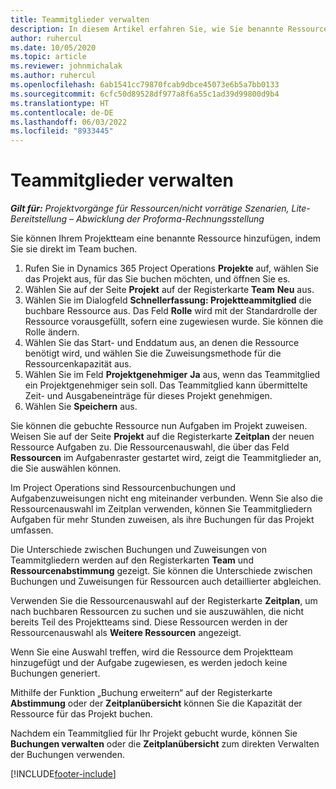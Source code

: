 ```yaml
---
title: Teammitglieder verwalten
description: In diesem Artikel erfahren Sie, wie Sie benannte Ressourcen auf Projektteams buchen und sie Aufgaben zuweisen.
author: ruhercul
ms.date: 10/05/2020
ms.topic: article
ms.reviewer: johnmichalak
ms.author: ruhercul
ms.openlocfilehash: 6ab1541cc79870fcab9dbce45073e6b5a7bb0133
ms.sourcegitcommit: 6cfc50d89528df977a8f6a55c1ad39d99800d9b4
ms.translationtype: HT
ms.contentlocale: de-DE
ms.lasthandoff: 06/03/2022
ms.locfileid: "8933445"
---
```

# <a name="maintain-team-members"></a>Teammitglieder verwalten

_**Gilt für:** Projektvorgänge für Ressourcen/nicht vorrätige Szenarien, Lite-Bereitstellung – Abwicklung der Proforma-Rechnungsstellung_

Sie können Ihrem Projektteam eine benannte Ressource hinzufügen, indem Sie sie direkt im Team buchen.

1. Rufen Sie in Dynamics 365 Project Operations **Projekte** auf, wählen Sie das Projekt aus, für das Sie buchen möchten, und öffnen Sie es.
2. Wählen Sie auf der Seite **Projekt** auf der Registerkarte **Team** **Neu** aus. 
3. Wählen Sie im Dialogfeld **Schnellerfassung: Projektteammitglied** die buchbare Ressource aus. Das Feld **Rolle** wird mit der Standardrolle der Ressource vorausgefüllt, sofern eine zugewiesen wurde. Sie können die Rolle ändern. 
4. Wählen Sie das Start- und Enddatum aus, an denen die Ressource benötigt wird, und wählen Sie die Zuweisungsmethode für die Ressourcenkapazität aus. 
5. Wählen Sie im Feld **Projektgenehmiger** **Ja** aus, wenn das Teammitglied ein Projektgenehmiger sein soll. Das Teammitglied kann übermittelte Zeit- und Ausgabeneinträge für dieses Projekt genehmigen. 
6. Wählen Sie **Speichern** aus.

Sie können die gebuchte Ressource nun Aufgaben im Projekt zuweisen. Weisen Sie auf der Seite **Projekt** auf die Registerkarte **Zeitplan** der neuen Ressource Aufgaben zu. Die Ressourcenauswahl, die über das Feld **Ressourcen** im Aufgabenraster gestartet wird, zeigt die Teammitglieder an, die Sie auswählen können.


Im Project Operations sind Ressourcenbuchungen und Aufgabenzuweisungen nicht eng miteinander verbunden. Wenn Sie also die Ressourcenauswahl im Zeitplan verwenden, können Sie Teammitgliedern Aufgaben für mehr Stunden zuweisen, als ihre Buchungen für das Projekt umfassen.

Die Unterschiede zwischen Buchungen und Zuweisungen von Teammitgliedern werden auf den Registerkarten **Team** und **Ressourcenabstimmung** gezeigt. Sie können die Unterschiede zwischen Buchungen und Zuweisungen für Ressourcen auch detaillierter abgleichen.

Verwenden Sie die Ressourcenauswahl auf der Registerkarte **Zeitplan**, um nach buchbaren Ressourcen zu suchen und sie auszuwählen, die nicht bereits Teil des Projektteams sind. Diese Ressourcen werden in der Ressourcenauswahl als **Weitere Ressourcen** angezeigt.

Wenn Sie eine Auswahl treffen, wird die Ressource dem Projektteam hinzugefügt und der Aufgabe zugewiesen, es werden jedoch keine Buchungen generiert.

Mithilfe der Funktion „Buchung erweitern“ auf der Registerkarte **Abstimmung** oder der **Zeitplanübersicht** können Sie die Kapazität der Ressource für das Projekt buchen.

Nachdem ein Teammitglied für Ihr Projekt gebucht wurde, können Sie **Buchungen verwalten** oder die **Zeitplanübersicht** zum direkten Verwalten der Buchungen verwenden.


[!INCLUDE[footer-include](../includes/footer-banner.md)]